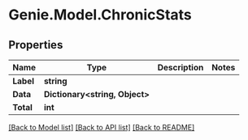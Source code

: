 # Genie.Model.ChronicStats

## Properties

Name | Type | Description | Notes
------------ | ------------- | ------------- | -------------
**Label** | **string** |  | 
**Data** | **Dictionary&lt;string, Object&gt;** |  | 
**Total** | **int** |  | 

[[Back to Model list]](../README.md#documentation-for-models) [[Back to API list]](../README.md#documentation-for-api-endpoints) [[Back to README]](../README.md)


